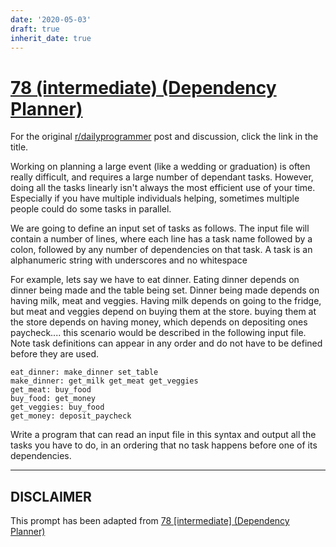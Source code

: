 ```yaml
---
date: '2020-05-03'
draft: true
inherit_date: true
---
```


# [78 (intermediate) (Dependency Planner)](https://www.reddit.com/r/dailyprogrammer/comments/wrqit/7182012_challenge_78_intermediate_dependency/)

For the original [r/dailyprogrammer](https://www.reddit.com/r/dailyprogrammer/) post and discussion, click the link in the title.

Working on planning a large event (like a wedding or graduation) is often really difficult, and requires a large
number of dependant tasks.  However, doing all the tasks linearly isn't always the most efficient use of your time.
Especially if you have multiple individuals helping, sometimes multiple people could do some tasks in parallel.

We are going to define an input set of tasks as follows.  The input file will contain a number of lines, where each
line has a task name followed by a colon,  followed by any number of dependencies on that task.  A task is an alphanumeric string with underscores and no whitespace

For example, lets say we have to eat dinner.  Eating dinner depends on dinner being made and the table being set.  Dinner being made depends on having milk, meat and veggies.  Having milk depends on going to the fridge, but meat and veggies depend on buying them at the store.
buying them at the store depends on having money, which depends on depositing ones paycheck....  this scenario would be described in the following input file.  Note task definitions can appear in any order and do not have to be defined before they are used.


```
eat_dinner: make_dinner set_table
make_dinner: get_milk get_meat get_veggies
get_meat: buy_food
buy_food: get_money
get_veggies: buy_food
get_money: deposit_paycheck
```
Write a program that can read an input file in this syntax and output all the tasks you have to do, in an ordering that no task happens before one of its dependencies.


----
## **DISCLAIMER**
This prompt has been adapted from [78 [intermediate] (Dependency Planner)](https://www.reddit.com/r/dailyprogrammer/comments/wrqit/7182012_challenge_78_intermediate_dependency/
)
